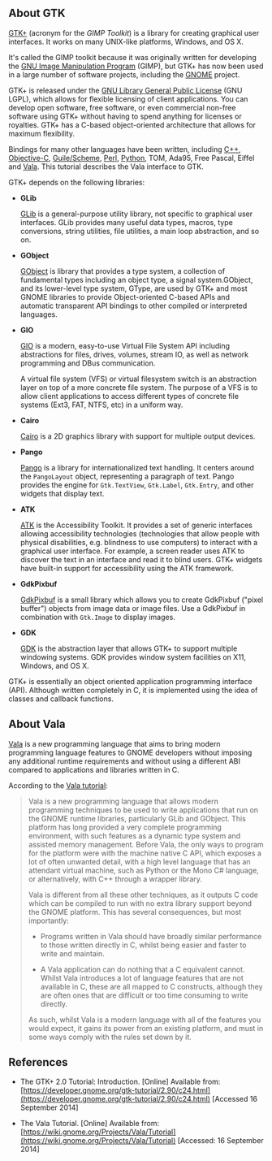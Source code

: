 ## About GTK

[GTK+](http://www.gtk.org) (acronym for the *GIMP Toolkit*) is a
library for creating graphical user interfaces. It works on many
UNIX-like platforms, Windows, and OS X.

It's called the GIMP toolkit because it was originally written for
developing the [GNU Image Manipulation Program](http://www.gimp.org)
(GIMP), but GTK+ has now been used in a large number of software
projects, including the [GNOME](http://www.gnome.org) project.

GTK+ is released under the
[GNU Library General Public License](http://www.gnu.org/licenses/lgpl.html)
(GNU LGPL), which allows for flexible licensing of client applications. You can
develop open software, free software, or even commercial non-free software using
GTK+ without having to spend anything for licenses or royalties. GTK+ has a
C-based object-oriented architecture that allows for maximum flexibility.

Bindings for many other languages have been written, including
[C++](http://www.gtkmm.org/), [Objective-C](https://code.google.com/p/obgtk/),
[Guile/Scheme](http://www.gnu.org/software/guile-gtk/),
[Perl](https://metacpan.org/module/Gtk3), [Python](http://www.pygtk.org/),
TOM, Ada95, Free Pascal, Eiffel and [Vala](https://live.gnome.org/Vala/). This
tutorial describes the Vala interface to GTK.

GTK+ depends on the following libraries:

* **GLib**

    [GLib](https://developer.gnome.org/glib/) is a general-purpose
    utility library, not specific to graphical user interfaces. GLib
    provides many useful data types, macros, type conversions, string
    utilities, file utilities, a main loop abstraction, and so on.

* **GObject**

    [GObject](https://developer.gnome.org/gobject/stable/‎) is library that
    provides a type system, a collection of fundamental types
    including an object type, a signal system.GObject, and its lower-level
    type system, GType, are used by GTK+ and most GNOME libraries to
    provide Object-oriented C-based APIs and automatic transparent API
    bindings to other compiled or interpreted languages.

* **GIO**
  
    [GIO](https://developer.gnome.org/gio/) is a modern, easy-to-use
    Virtual File System API including abstractions for files, drives,
    volumes, stream IO, as well as network programming and DBus
    communication.

    A virtual file system (VFS) or virtual filesystem switch is an
    abstraction layer on top of a more concrete file system. The purpose of
    a VFS is to allow client applications to access different types of
    concrete file systems (Ext3, FAT, NTFS, etc) in a uniform way.

* **Cairo**
  
    [Cairo](http://www.cairographics.org/‎) is a 2D graphics library with
    support for multiple output devices.

* **Pango**

    [Pango](http://pango.org) is a library for internationalized text
    handling. It centers around the `PangoLayout` object, representing a
    paragraph of text. Pango provides the engine for `Gtk.TextView`,
    `Gtk.Label`, `Gtk.Entry`, and other widgets that display text.

* **ATK**

    [ATK](https://developer.gnome.org/atk/) is the Accessibility Toolkit.
    It provides a set of generic interfaces allowing accessibility
    technologies (technologies that allow people with physical disabilities,
    e.g. blindness to use computers) to interact with a graphical user
    interface. For example, a screen reader uses ATK to discover the text
    in an interface and read it to blind users. GTK+ widgets have built-in
    support for accessibility using the ATK framework.

* **GdkPixbuf**

    [GdkPixbuf](https://developer.gnome.org/gdk-pixbuf/) is a small library
    which allows you to create GdkPixbuf ("pixel buffer") objects from
    image data or image files. Use a GdkPixbuf in combination with
    `Gtk.Image` to display images.

* **GDK**

    [GDK](https://developer.gnome.org/gdk/) is the abstraction layer that
    allows GTK+ to support multiple windowing systems. GDK provides window
    system facilities on X11, Windows, and OS X.

GTK+ is essentially an object oriented application programming interface
(API). Although written completely in C, it is implemented using the
idea of classes and callback functions.

## About Vala

[Vala](https://live.gnome.org/Vala/) is a new programming language that aims
to bring modern programming language features to GNOME developers without
imposing any additional runtime requirements and without using a different
ABI compared to applications and libraries written in C.

According to the [Vala tutorial](https://wiki.gnome.org/Vala/Tutorial):

> Vala is a new programming language that allows modern programming techniques 
> to be used to write applications that run on the GNOME runtime libraries, 
> particularly GLib and GObject. This platform has long provided a very complete 
> programming environment, with such features as a dynamic type system and 
> assisted memory management. Before Vala, the only ways to program for the 
> platform were with the machine native C API, which exposes a lot of often 
> unwanted detail, with a high level language that has an attendant virtual 
> machine, such as Python or the Mono C# language, or alternatively, with C++ 
> through a wrapper library.
>
> Vala is different from all these other techniques, as it outputs C code which 
> can be compiled to run with no extra library support beyond the GNOME platform. 
> This has several consequences, but most importantly:
>
> * Programs written in Vala should have broadly similar performance to those 
>   written directly in C, whilst being easier and faster to write and maintain.
>
> * A Vala application can do nothing that a C equivalent cannot. Whilst Vala 
>   introduces a lot of language features that are not available in C, these are 
>   all mapped to C constructs, although they are often ones that are difficult 
>   or too time consuming to write directly.
>
> As such, whilst Vala is a modern language with all of the features you would 
> expect, it gains its power from an existing platform, and must in some ways 
> comply with the rules set down by it.


## References

* The GTK+ 2.0 Tutorial: Introduction. [Online] Available from:
  [https://developer.gnome.org/gtk-tutorial/2.90/c24.html](https://developer.gnome.org/gtk-tutorial/2.90/c24.html)
  [Accessed 16 September 2014]

* The Vala Tutorial. [Online] Available from: 
  [https://wiki.gnome.org/Projects/Vala/Tutorial](https://wiki.gnome.org/Projects/Vala/Tutorial) [Accessed: 16 September 2014] 

